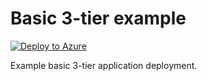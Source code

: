 # Basic 3-tier example

[![Deploy to Azure](http://azuredeploy.net/deploybutton.png)](https://portal.azure.com/#create/Microsoft.Template/uri/https%3A%2F%2Fraw.githubusercontent.com%2Flufussel%2FGroup12%2Fmaster%2Fbuildingblocks%2FvirtualMachine3Tier%2Fazuredeploy.1.json)


Example basic 3-tier application deployment. 

